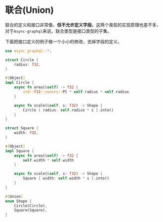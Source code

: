 # 联合(Union)

联合的定义和接口非常像，**但不允许定义字段**。这两个类型的实现原理也差不多，对于`Async-graphql`来说，联合类型是接口类型的子集。

下面把接口定义的例子做一个小小的修改，去掉字段的定义。

```rust
use async_graphql::*;

struct Circle {
    radius: f32,
}

#[Object]
impl Circle {
    async fn area(&self) -> f32 {
        std::f32::consts::PI * self.radius * self.radius
    }

    async fn scale(&self, s: f32) -> Shape {
        Circle { radius: self.radius * s }.into()
    }
}

struct Square {
    width: f32,
}

#[Object]
impl Square {
    async fn area(&self) -> f32 {
        self.width * self.width
    }

    async fn scale(&self, s: f32) -> Shape {
        Square { width: self.width * s }.into()
    }
}

#[Union]
enum Shape {
    Circle(Circle),
    Square(Square),
}
```
